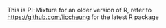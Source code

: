 This is PI-Mixture for an older version of R, refer to https://github.com/liccheung for the latest R package
